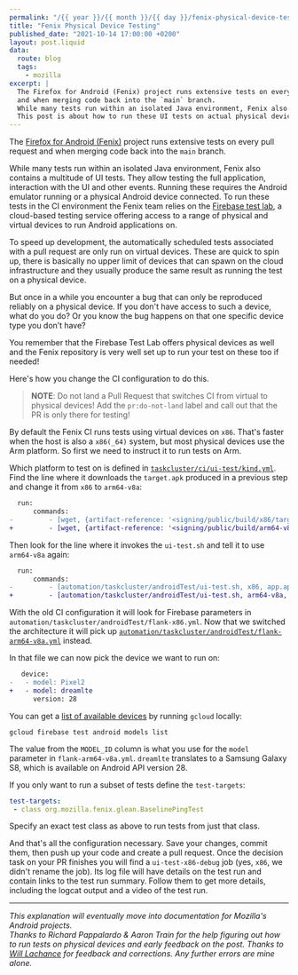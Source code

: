 ```yaml
---
permalink: "/{{ year }}/{{ month }}/{{ day }}/fenix-physical-device-testing"
title: "Fenix Physical Device Testing"
published_date: "2021-10-14 17:00:00 +0200"
layout: post.liquid
data:
  route: blog
  tags:
    - mozilla
excerpt: |
  The Firefox for Android (Fenix) project runs extensive tests on every pull request
  and when merging code back into the `main` branch.
  While many tests run within an isolated Java environment, Fenix also contains a multitude of UI tests.
  This post is about how to run these UI tests on actual physical devices in an automated way.
---
```


The [Firefox for Android (Fenix)](https://github.com/mozilla-mobile/fenix) project runs extensive tests on every pull request and when merging code back into the `main` branch.

While many tests run within an isolated Java environment, Fenix also contains a multitude of UI tests.
They allow testing the full application, interaction with the UI and other events.
Running these requires the Android emulator running or a physical Android device connected.
To run these tests in the CI environment the Fenix team relies on the [Firebase test lab](https://firebase.google.com/docs/test-lab/),
a cloud-based testing service offering access to a range of physical and virtual devices to run Android applications on.

To speed up development, the automatically scheduled tests associated with a  pull request are only run on virtual devices.
These are quick to spin up, there is basically no upper limit of devices that can spawn on the cloud infrastructure and they usually produce the same result as running the test on a physical device.

But once in a while you encounter a bug that can only be reproduced reliably on a physical device.
If you don't have access to such a device, what do you do? Or you know the bug happens on that one specific device type you don’t have?

You remember that the Firebase Test Lab offers physical devices as well and the Fenix repository is very well set up to run your test on these too if needed!

Here's how you change the CI configuration to do this.

> **NOTE**: Do not land a Pull Request that switches CI from virtual to physical devices! Add the `pr:do-not-land` label and call out that the PR is only there for testing!

By default the Fenix CI runs tests using virtual devices on `x86`.
That's faster when the host is also a `x86(_64)` system, but most physical devices use the Arm platform.
So first we need to instruct it to run tests on Arm.

Which platform to test on is defined in [`taskcluster/ci/ui-test/kind.yml`](https://github.com/mozilla-mobile/fenix/blob/58e12b18e6e9f4f67c059fe9c9bf9f02579a55db/taskcluster/ci/ui-test/kind.yml#L65).
Find the line where it downloads the `target.apk` produced in a previous step and change it from `x86` to `arm64-v8a`:

```patch
  run:
      commands:
-         - [wget, {artifact-reference: '<signing/public/build/x86/target.apk>'}, '-O', app.apk]
+         - [wget, {artifact-reference: '<signing/public/build/arm64-v8a/target.apk>'}, '-O', app.apk]
```

Then look for the line where it invokes the `ui-test.sh` and tell it to use `arm64-v8a` again:

```patch
  run:
      commands:
-         - [automation/taskcluster/androidTest/ui-test.sh, x86, app.apk, android-test.apk, '-1']
+         - [automation/taskcluster/androidTest/ui-test.sh, arm64-v8a, app.apk, android-test.apk, '-1']
```

With the old CI configuration it will look for Firebase parameters in `automation/taskcluster/androidTest/flank-x86.yml`.
Now that we switched the architecture it will pick up [`automation/taskcluster/androidTest/flank-arm64-v8a.yml`](https://github.com/mozilla-mobile/fenix/blob/58e12b18e6e9f4f67c059fe9c9bf9f02579a55db/automation/taskcluster/androidTest/flank-arm64-v8a.yml) instead.

In that file we can now pick the device we want to run on:

```patch
   device:
-   - model: Pixel2
+   - model: dreamlte
      version: 28
```

You can get a [list of available devices](https://firebase.google.com/docs/test-lab/android/available-testing-devices) by running `gcloud` locally:

```
gcloud firebase test android models list
```

The value from the `MODEL_ID` column is what you use for the `model` parameter in `flank-arm64-v8a.yml`.
`dreamlte` translates to a Samsung Galaxy S8, which is available on Android API version 28.

If you only want to run a subset of tests define the `test-targets`:

```yaml
test-targets:
 - class org.mozilla.fenix.glean.BaselinePingTest
```

Specify an exact test class as above to run tests from just that class.

And that's all the configuration necessary.
Save your changes, commit them, then push up your code and create a pull request.
Once the decision task on your PR finishes you will find a `ui-test-x86-debug` job (yes, `x86`, we didn't rename the job).
Its log file will have details on the test run and contain links to the test run summary.
Follow them to get more details, including the logcat output and a video of the test run.

---

_This explanation will eventually move into documentation for Mozilla's Android projects.  
Thanks to Richard Pappalardo & Aaron Train for the help figuring out how to run tests on physical devices and early feedback on the post.
Thanks to [Will Lachance](https://wrla.ch/) for feedback and corrections. Any further errors are mine alone._
